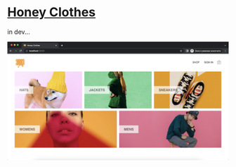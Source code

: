 # [Honey Clothes](https://master--honey-clothes.netlify.app/)

in dev...

![Honey Clothes Demo](src/assets/demo.png)
